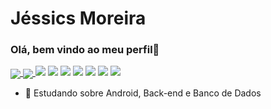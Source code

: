 <h1>Jéssics Moreira</h1> 
<h3>Olá, bem vindo ao meu perfil👋</h3>

<a href="https://github.com/JessicaMoreiraS">
  <img align="center" src="https://github-readme-stats.vercel.app/api?username=JessicaMoreiraS&show_icons=true&hide=contribs,prs&cache_seconds=86400&theme=radical"/>
</a>
<a href="https://github.com/JessicaMoreiraS">
  <img align="center" src= "https://github-readme-stats.vercel.app/api/pin/?username=JessicaMoreiraS&repo=github-readme-stats&cache_seconds=86400&theme=radical" />
</a>

<img src="![20230222_152335](https://user-images.githubusercontent.com/100448388/220744438-9e5dbc81-1eeb-4e07-bfca-74dd4adbbf4f.gif)">

<img src="https://img.shields.io/badge/Java-ED8B00?style=for-the-badge&logo=openjdk&logoColor=white"/> 
<img src="https://img.shields.io/badge/JavaScript-F7DF1E?style=for-the-badge&logo=javascript&logoColor=black"/>
<img src="https://img.shields.io/badge/HTML5-E34F26?style=for-the-badge&logo=html5&logoColor=white"/>
<img src="https://img.shields.io/badge/CSS3-1572B6?style=for-the-badge&logo=css3&logoColor=white"/>
<img src="https://img.shields.io/badge/Eclipse-2C2255?style=for-the-badge&logo=eclipse&logoColor=white"/>
<img src="https://img.shields.io/badge/Visual_Studio_Code-0078D4?style=for-the-badge&logo=visual%20studio%20code&logoColor=white"/>
  
          
- 🌱 Estudando sobre Android, Back-end e Banco de Dados


